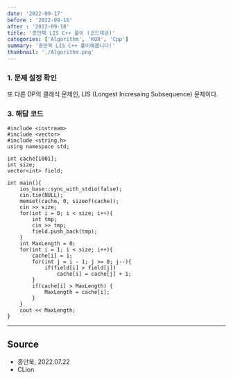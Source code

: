 ```yaml
---
date: '2022-09-17'
before : '2022-09-16'
after : '2022-09-18'
title: '종만북 LIS C++ 풀이 (코드제공)'
categories: ['Algorithm', 'KOR', 'Cpp']
summary: '종만북 LIS C++ 풀이해봅니다!'
thumbnail: './Algorithm.png'
---
```


### 1. 문제 설정 확인

또 다른 DP의 클래식 문제인, LIS (Longest Incresaing Subsequence) 문제이다. 


### 3. 해답 코드

```
#include <iostream>
#include <vector>
#include <string.h>
using namespace std;

int cache[1001];
int size;
vector<int> field;

int main(){
    ios_base::sync_with_stdio(false);
    cin.tie(NULL);
    memset(cache, 0, sizeof(cache));
    cin >> size;
    for(int i = 0; i < size; i++){
        int tmp;
        cin >> tmp;
        field.push_back(tmp);
    }
    int MaxLength = 0;
    for(int i = 1; i < size; i++){
        cache[i] = 1;
        for(int j = i - 1; j >= 0; j--){
            if(field[i] > field[j])
                cache[i] = cache[j] + 1;
        }
        if(cache[i] > MaxLength) {
            MaxLength = cache[i];
        }
    }
    cout << MaxLength;
}

```
--- 

## Source

- 종만북, 2022.07.22
- CLion